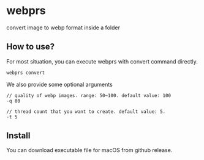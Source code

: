 # webprs
convert image to webp format inside a folder

## How to use?
For most situation, you can execute webprs with convert command directly. 
```bash
webprs convert
```
We also provide some optional arguments
```
// quality of webp images. range: 50~100. default value: 100
-q 80

// thread count that you want to create. default value: 5.
-t 5
```

## Install

You can download executable file for macOS from github release.
